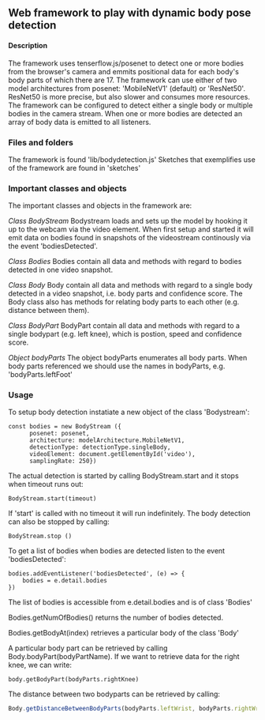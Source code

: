 ## Web framework to play with dynamic body pose detection

#### Description
The framework uses tenserflow.js/posenet to detect one or more bodies from the browser's camera and emmits positional data for each body's body parts of which there are 17. The framework can use either of two model architectures from posenet: 'MobileNetV1' (default) or 'ResNet50'. ResNet50 is more precise, but also slower and consumes more resources. The framework can be configured to detect either a single body or multiple bodies in the camera stream. When one or more bodies are detected an array of body data is emitted to all listeners.

### Files and folders
The framework is found 'lib/bodydetection.js'
Sketches that exemplifies use of the framework are found in 'sketches'

### Important classes and objects 
The important classes and objects in the framework are:

*Class BodyStream*
Bodystream loads and sets up the model by hooking it up to the webcam via the video element. When first setup and started it will emit  data on bodies found in snapshots of the videostream continously via the event 'bodiesDetected'.

*Class Bodies*
Bodies contain all data and methods with regard to bodies detected in one video snapshot. 

*Class Body*
Body contain all data and methods with regard to a single body detected in a video snapshot, i.e. body parts and confidence score. The Body class also has methods for relating body parts to each other (e.g. distance between them).

*Class BodyPart*
BodyPart contain all data and methods with regard to a single bodypart (e.g. left knee), which is postion, speed and confidence score.

*Object bodyParts*
The object bodyParts enumerates all body parts. When body parts referenced we should use the names in bodyParts, e.g. 'bodyParts.leftFoot'

### Usage
To setup body detection instatiate a new object of the class 'Bodystream':

~~~
const bodies = new BodyStream ({
      posenet: posenet,
      architecture: modelArchitecture.MobileNetV1, 
      detectionType: detectionType.singleBody, 
      videoElement: document.getElementById('video'), 
      samplingRate: 250})
~~~

The actual detection is started by calling BodyStream.start and it stops when timeout runs out:

~~~
BodyStream.start(timeout) 
~~~

If 'start' is called with no timeout it will run indefinitely. The body detection can also be stopped by calling:

~~~ 
BodyStream.stop ()
~~~

To get a list of bodies when bodies are detected listen to the event 'bodiesDetected':

~~~
bodies.addEventListener('bodiesDetected', (e) => {
    bodies = e.detail.bodies
})
~~~

The list of bodies is accessible from e.detail.bodies and is of class 'Bodies'

Bodies.getNumOfBodies() returns the number of bodies detected.

Bodies.getBodyAt(index) retrieves a particular body of the class 'Body'

A particular body part can be retrieved by calling Body.bodyPart(bodyPartName). If we want to retrieve data for the right knee, we can write:

~~~
body.getBodyPart(bodyParts.rightKnee)
~~~

The distance between two bodyparts can be retrieved by calling:

~~~javascript
Body.getDistanceBetweenBodyParts(bodyParts.leftWrist, bodyParts.rightWrist)
~~~
